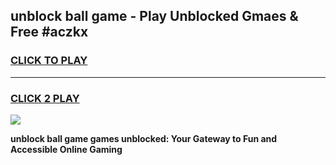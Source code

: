 
## unblock ball game - Play Unblocked Gmaes & Free #aczkx
<h3>
<a href="https://news.freeplayer.one?title=unblock_ball_game&ref=24F">CLICK TO PLAY</a></h3>
<hr>

<h3>
<a href="https://news.freeplayer.one?title=unblock_ball_game&ref=24F">CLICK 2 PLAY</a>
  
</h3>

<a href="https://news.freeplayer.one?title=unblock_ball_game&ref=24F/"><img src="https://clearcache.store/games.png"></a>


**unblock ball game games unblocked: Your Gateway to Fun and Accessible Online Gaming**
